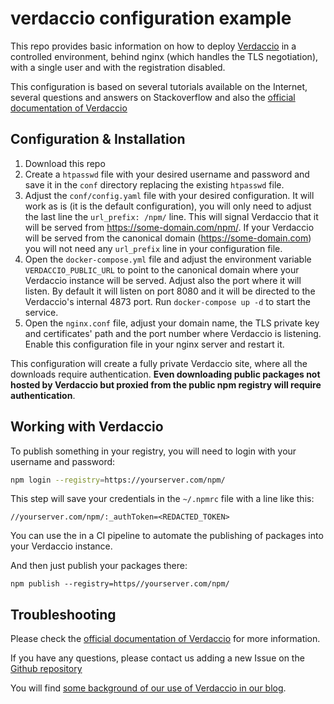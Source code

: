 # verdaccio configuration example

This repo provides basic information on how to deploy [Verdaccio](https://verdaccio.org) in a controlled environment, behind nginx (which handles the TLS negotiation), with a single user and with the registration disabled. 

This configuration is based on several tutorials available on the Internet, several questions and answers on Stackoverflow and also the [official documentation of Verdaccio](https://verdaccio.org/docs/what-is-verdaccio/)

## Configuration & Installation

1. Download this repo
2. Create a `htpasswd` file with your desired username and password and save it in the `conf` directory replacing the existing `htpasswd` file.
3. Adjust the `conf/config.yaml` file with your desired configuration. It will work as is (it is the default configuration), you will only need to adjust the last line the `url_prefix: /npm/` line. This will signal Verdaccio that it will be served from https://some-domain.com/npm/. If your Verdaccio will be served from the canonical domain (https://some-domain.com) you will not need any `url_prefix` line in your configuration file.
4. Open the `docker-compose.yml` file and adjust the environment variable `VERDACCIO_PUBLIC_URL` to point to the canonical domain where your Verdaccio instance will be served. Adjust also the port where it will listen. By default it will listen on port 8080 and it will be directed to the Verdaccio's internal 4873 port. Run `docker-compose up -d` to start the service.
5. Open the `nginx.conf` file, adjust your domain name, the TLS private key and certificates' path and the port number where Verdaccio is listening. Enable this configuration file in your nginx server and restart it.


This configuration will create a fully private Verdaccio site, where all the downloads require authentication. **Even downloading public packages not hosted by Verdaccio but proxied from the public npm registry will require authentication**.

## Working with Verdaccio

To publish something in your registry, you will need to login with your username and password:

```bash
npm login --registry=https://yourserver.com/npm/
```

This step will save your credentials in the `~/.npmrc` file with a line like this:

```
//yourserver.com/npm/:_authToken=<REDACTED_TOKEN>
```

You can use the <REDACTED TOKEN> in a CI pipeline to automate the publishing of packages into your Verdaccio instance.


And then just publish your packages there:

```
npm publish --registry=https//yourserver.com/npm/
```


## Troubleshooting

Please check the [official documentation of Verdaccio](https://verdaccio.org/docs/what-is-verdaccio/) for more information.

If you have any questions, please contact us adding a new Issue on the [Github repository](https://github.com/codesyntax/verdaccio-configuration-example)

You will find [some background of our use of Verdaccio in our blog](https://www.codesyntax.com/en/blog/).

